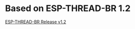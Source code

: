 # Based on ESP-THREAD-BR 1.2
[ESP-THREAD-BR Release v1.2](https://github.com/espressif/esp-thread-br/releases/tag/v1.2)
